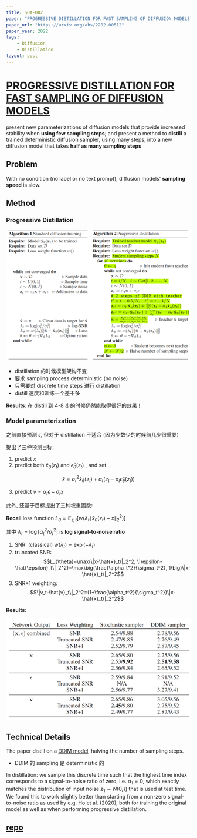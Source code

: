 ```yaml
---
title: SQA-002
paper: "PROGRESSIVE DISTILLATION FOR FAST SAMPLING OF DIFFUSION MODELS"
paper_url: "https://arxiv.org/abs/2202.00512" 
paper_year: 2022
tags: 
    - Diffusion
    - Distillation
layout: post
---
```


# [PROGRESSIVE DISTILLATION FOR FAST SAMPLING OF DIFFUSION MODELS](https://arxiv.org/abs/2202.00512)

present new parameterizations of diffusion models that provide increased stability when __using few sampling steps__; and present a method to __distill__ a trained deterministic diffusion sampler, using many steps, into a new diffusion model that takes __half as many sampling steps__

## Problem

With no condition (no label or no text prompt), diffusion models' __sampling speed__ is slow.

## Method

### Progressive Distillation

![](/papers/SQA-002/Diffusion-progressive-distillation-distill-algo.png)

- distillation 的时候模型架构不变
- 要求 sampling process deterministic (no noise)
- 只需要对 discrete time steps 进行 distillation
- distill 速度和训练一个差不多

__Results__: 在 distill 到 4-8 步的时候仍然能取得很好的效果！

### Model parameterization

之前直接预测 $\epsilon$, 但对于 distillation 不适合 (因为步数少的时候前几步很重要)

提出了三种预测目标:
1. predict $x$
2. predict both $\tilde{x}_{\theta}(z_t)$ and $\tilde{\epsilon}_{\theta}(z_t)$ , and set

$$
\hat{x}=\sigma_t^2\tilde{x}_{\theta}(z_t)+\alpha_t(z_t-\sigma_t \tilde{\epsilon}_{\theta}(z_t))
$$

3. predict $v=\alpha_t\epsilon-\sigma_t x$

此外, 还基于目标提出了三种权重函数:

__Recall__ loss function $L_{\theta}=\mathbb{E}_{\epsilon, t}[w(\lambda_t\|\hat{x}_{\theta}(z_t)-x\|_2^2)]$

其中 $\lambda_t=\log[\alpha_t^2/\sigma_t^2]$ is __log signal-to-noise ratio__

1. SNR: (classical) $w(\lambda_t)=\exp(-\lambda_t)$
2. truncated SNR: 
$$L_{\theta}=\max(\|x-\hat{x}_t\|_2^2, \|\epsilon-\hat{\epsilon}_t\|_2^2)=\max\big(\frac{\alpha_t^2}{\sigma_t^2}, 1\big)\|x-\hat{x}_t\|_2^2$$
3. SNR+1 weighting:
$$\|v_t-\hat{v}_t\|_2^2=(1+\frac{\alpha_t^2}{\sigma_t^2})\|x-\hat{x}_t\|_2^2$$

__Results__:

![](/papers/SQA-002/Diffusion-progressive-distillation-ablation.png)

## Technical Details 

The paper distill on a [DDIM model](https://openreview.net/pdf?id=St1giarCHLP), halving the number of sampling steps.
- DDIM 的 sampling 是 deterministic 的

In distillation: we sample this discrete time such that the highest time index corresponds to a signal-to-noise ratio of zero, i.e. $\alpha_1 = 0$, which exactly matches the distribution of input noise $z_1 \sim N (0, I)$ that is used at test time. We found this to work slightly better than starting from a non-zero signal-to-noise ratio as used by e.g. Ho et al. (2020), both for training the original model as well as when performing progressive distillation.

## [repo](https://github.com/google-research/google-research/tree/master/diffusion_distillation)